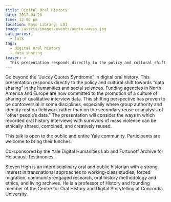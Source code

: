 ```yaml
---
title: Digital Oral History
date: 2017-04-28
time: 12:00 pm
location: Bass Library, L01
image: /assets/images/events/audio-waves.jpg
categories:
  - talk
tags:
  - digital oral history
  - data sharing
teaser: >
  This presentation responds directly to the policy and cultural shift towards “data sharing” in the humanities and social sciences. Funding agencies in North America and Europe are now committed to the promotion of a culture of sharing of qualitative interview data.  
---
```


Go beyond the "Juicey Quotes Syndrome" in digital oral history. This presentation responds directly to the policy and cultural shift towards “data sharing” in the humanities and social sciences. Funding agencies in North America and Europe are now committed to the promotion of a culture of sharing of qualitative interview data.  This shifting perspective has proven to be controversial in some disciplines, especially where group authority and identity rest on fieldwork rather than on the secondary reuse or analysis of “other people’s data.” The presentation will consider the ways in which recorded oral history interviews with survivors of mass violence can be ethically shared, combined, and creatively reused.
 
This talk is open to the public and entire Yale community. Participants are welcome to bring their lunches.
 
Co-sponsored by the ​Yale Digital Humanities Lab and Fortunoff Archive for Holocaust Testimonies. 
 
Steven High is an interdisciplinary oral and public historian with a strong interest in transnational approaches to working-class studies, forced migration, community-engaged research, oral history methodology and ethics, and living archives. He is a professor of History and founding member of the Centre for Oral History and Digital Storytelling at Concordia University.